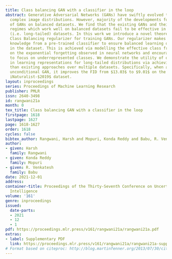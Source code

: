 ```yaml
---
title: Class balancing GAN with a classifier in the loop
abstract: Generative Adversarial Networks (GANs) have swiftly evolved to imitate increasingly
  complex image distributions. However, majority of the developments focus on performance
  of GANs on balanced datasets. We find that the existing GANs and their training
  regimes which work well on balanced datasets fail to be effective in case of imbalanced
  (i.e. long-tailed) datasets. In this work we introduce a novel theoretically motivated
  Class Balancing regularizer for training GANs. Our regularizer makes use of the
  knowledge from a pre-trained classifier to ensure balanced learning of all the classes
  in the dataset. This is achieved via modelling the effective class frequency based
  on the exponential forgetting observed in neural networks and encouraging the GAN
  to focus on underrepresented classes. We demonstrate the utility of our regularizer
  in learning representations for long-tailed distributions via achieving better performance
  than existing approaches over multiple datasets. Specifically, when applied to an
  unconditional GAN, it improves the FID from $13.03$ to $9.01$ on the long-tailed
  iNaturalist-$2019$ dataset.
layout: inproceedings
series: Proceedings of Machine Learning Research
publisher: PMLR
issn: 2640-3498
id: rangwani21a
month: 0
tex_title: Class balancing GAN with a classifier in the loop
firstpage: 1618
lastpage: 1627
page: 1618-1627
order: 1618
cycles: false
bibtex_author: Rangwani, Harsh and Mopuri, Konda Reddy and Babu, R. Venkatesh
author:
- given: Harsh
  family: Rangwani
- given: Konda Reddy
  family: Mopuri
- given: R. Venkatesh
  family: Babu
date: 2021-12-01
address:
container-title: Proceedings of the Thirty-Seventh Conference on Uncertainty in Artificial
  Intelligence
volume: '161'
genre: inproceedings
issued:
  date-parts:
  - 2021
  - 12
  - 1
pdf: https://proceedings.mlr.press/v161/rangwani21a/rangwani21a.pdf
extras:
- label: Supplementary PDF
  link: https://proceedings.mlr.press/v161/rangwani21a/rangwani21a-supp.pdf
# Format based on citeproc: http://blog.martinfenner.org/2013/07/30/citeproc-yaml-for-bibliographies/
---
```


